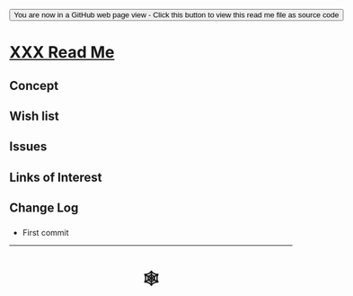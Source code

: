 <span style=display:none; >[You are now in a GitHub source code view - click this link to view Read Me file as a web page](http://www.ladybug.tools/spider/index.html#xxxxx/README.md "View file as a web page." ) </span>

<div><input type=button onclick="window.location.href='https://github.com/ladybug-tools/spider/tree/master/xxxxx/README.md'"
value="You are now in a GitHub web page view - Click this button to view this read me file as source code" ></div>

# [XXX Read Me]( #xxxxx/README.md )


## Concept

<!--
## [XXX]( http://www.ladybug.tools/spider/xxxxx/index.html )

<div><iframe class=iframeReadMe src=http://www.ladybug.tools/spider/xxxxx/index.html width=100% height=400px >Iframes are not displayed on github.com</iframe></div>

_Latest project here_
-->

## Wish list


## Issues



## Links of Interest



## Change Log

###

* First commit


***

# <center title="hello!" ><a href=javascript:window.scrollTo(0,0); style=text-decoration:none; > &#x1f578; </a></center>



